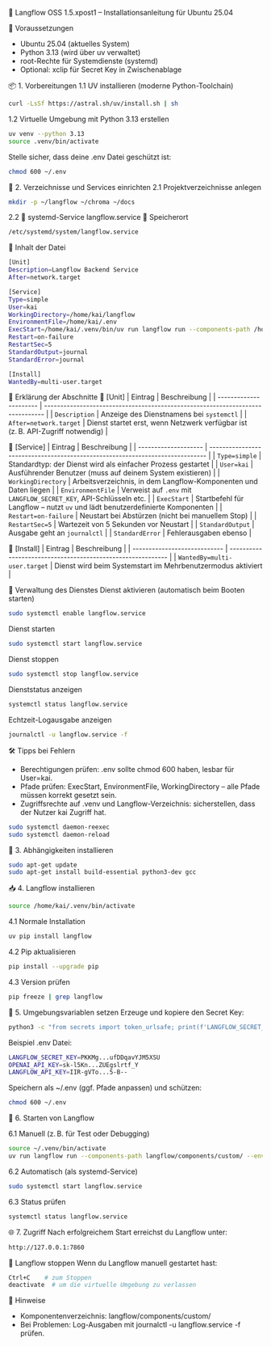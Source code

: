 📘 Langflow OSS 1.5.xpost1 – Installationsanleitung für Ubuntu 25.04

🔧 Voraussetzungen
- Ubuntu 25.04 (aktuelles System)
- Python 3.13 (wird über uv verwaltet)
- root-Rechte für Systemdienste (systemd)
- Optional: xclip für Secret Key in Zwischenablage

📦 1. Vorbereitungen
1.1 UV installieren (moderne Python-Toolchain)

```bash
curl -LsSf https://astral.sh/uv/install.sh | sh
```

1.2 Virtuelle Umgebung mit Python 3.13 erstellen
```bash
uv venv --python 3.13
source .venv/bin/activate
```

Stelle sicher, dass deine .env Datei geschützt ist:
```bash
chmod 600 ~/.env
```

📁 2. Verzeichnisse und Services einrichten
2.1 Projektverzeichnisse anlegen
```bash
mkdir -p ~/langflow ~/chroma ~/docs
```

2.2 🧾 systemd-Service langflow.service
🔹 Speicherort
```bash
/etc/systemd/system/langflow.service
```

📄 Inhalt der Datei
```bash
[Unit]
Description=Langflow Backend Service
After=network.target

[Service]
Type=simple
User=kai
WorkingDirectory=/home/kai/langflow
EnvironmentFile=/home/kai/.env
ExecStart=/home/kai/.venv/bin/uv run langflow run --components-path /home/kai/langflow/components/custom/ --env-file /home/kai/.env
Restart=on-failure
RestartSec=5
StandardOutput=journal
StandardError=journal

[Install]
WantedBy=multi-user.target
```

📘 Erklärung der Abschnitte
🔸 [Unit]
| Eintrag                | Beschreibung                                                                   |
| ---------------------- | ------------------------------------------------------------------------------ |
| `Description`          | Anzeige des Dienstnamens bei `systemctl`                                       |
| `After=network.target` | Dienst startet erst, wenn Netzwerk verfügbar ist (z. B. API-Zugriff notwendig) |


🔸 [Service]
| Eintrag              | Beschreibung                                                                  |
| -------------------- | ----------------------------------------------------------------------------- |
| `Type=simple`        | Standardtyp: der Dienst wird als einfacher Prozess gestartet                  |
| `User=kai`           | Ausführender Benutzer (muss auf deinem System existieren)                     |
| `WorkingDirectory`   | Arbeitsverzeichnis, in dem Langflow-Komponenten und Daten liegen              |
| `EnvironmentFile`    | Verweist auf `.env` mit `LANGFLOW_SECRET_KEY`, API-Schlüsseln etc.            |
| `ExecStart`          | Startbefehl für Langflow – nutzt `uv` und lädt benutzerdefinierte Komponenten |
| `Restart=on-failure` | Neustart bei Abstürzen (nicht bei manuellem Stop)                             |
| `RestartSec=5`       | Wartezeit von 5 Sekunden vor Neustart                                         |
| `StandardOutput`     | Ausgabe geht an `journalctl`                                                  |
| `StandardError`      | Fehlerausgaben ebenso                                                         |

🔸 [Install]
| Eintrag                      | Beschreibung                                                |
| ---------------------------- | ----------------------------------------------------------- |
| `WantedBy=multi-user.target` | Dienst wird beim Systemstart im Mehrbenutzermodus aktiviert |

🧪 Verwaltung des Dienstes
Dienst aktivieren (automatisch beim Booten starten)
```bash
sudo systemctl enable langflow.service
```

Dienst starten
```bash
sudo systemctl start langflow.service
```

Dienst stoppen
```bash
sudo systemctl stop langflow.service
```

Dienststatus anzeigen
```bash
systemctl status langflow.service
```

Echtzeit-Logausgabe anzeigen
```bash
journalctl -u langflow.service -f
```

🛠️ Tipps bei Fehlern
- Berechtigungen prüfen: .env sollte chmod 600 haben, lesbar für User=kai.
- Pfade prüfen: ExecStart, EnvironmentFile, WorkingDirectory – alle Pfade müssen korrekt gesetzt sein.
- Zugriffsrechte auf .venv und Langflow-Verzeichnis: sicherstellen, dass der Nutzer kai Zugriff hat.

```bash
sudo systemctl daemon-reexec
sudo systemctl daemon-reload
```

🔨 3. Abhängigkeiten installieren
```bash
sudo apt-get update
sudo apt-get install build-essential python3-dev gcc
```

📥 4. Langflow installieren

```bash
source /home/kai/.venv/bin/activate
```

4.1 Normale Installation
```bash
uv pip install langflow
```

4.2 Pip aktualisieren
```bash
pip install --upgrade pip
```

4.3 Version prüfen
```bash
pip freeze | grep langflow
```

🔐 5. Umgebungsvariablen setzen
Erzeuge und kopiere den Secret Key:
```bash
python3 -c "from secrets import token_urlsafe; print(f'LANGFLOW_SECRET_KEY={token_urlsafe(32)}')" | xclip -selection clipboard
```

Beispiel .env Datei:
```bash
LANGFLOW_SECRET_KEY=PKKMg...ufDDqavYJM5XSU
OPENAI_API_KEY=sk-l5Kn...ZUEgslrtf_Y
LANGFLOW_API_KEY=IIR-gVTo...5-B--
```

Speichern als ~/.env (ggf. Pfade anpassen) und schützen:
```bash
chmod 600 ~/.env
```

🏁 6. Starten von Langflow

6.1 Manuell (z. B. für Test oder Debugging)
```bash
source ~/.venv/bin/activate
uv run langflow run --components-path langflow/components/custom/ --env-file ~/.env
```

6.2 Automatisch (als systemd-Service)
```bash
sudo systemctl start langflow.service
```

6.3 Status prüfen
```bash
systemctl status langflow.service
```

🌐 7. Zugriff
Nach erfolgreichem Start erreichst du Langflow unter:
```bash
http://127.0.0.1:7860
```

🛑 Langflow stoppen
Wenn du Langflow manuell gestartet hast:
```bash
Ctrl+C    # zum Stoppen
deactivate  # um die virtuelle Umgebung zu verlassen
```

📎 Hinweise
- Komponentenverzeichnis: langflow/components/custom/
- Bei Problemen: Log-Ausgaben mit journalctl -u langflow.service -f prüfen.
